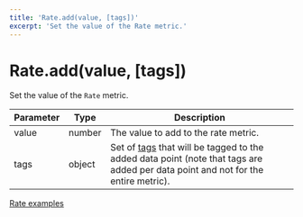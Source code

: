 ```yaml
---
title: 'Rate.add(value, [tags])'
excerpt: 'Set the value of the Rate metric.'
---
```


# Rate.add(value, [tags])

Set the value of the `Rate` metric.

| Parameter | Type   | Description                                                                                                                                                   |
| --------- | ------ | ------------------------------------------------------------------------------------------------------------------------------------------------------------- |
| value     | number | The value to add to the rate metric.                                                                                                                          |
| tags      | object | Set of [tags](/using-k6/tags-and-groups) that will be tagged to the added data point (note that tags are added per data point and not for the entire metric). |

[Rate examples](/javascript-api/k6-metrics/rate#examples)
